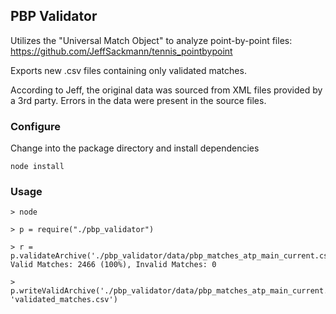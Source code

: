 ## PBP Validator

Utilizes the "Universal Match Object" to analyze point-by-point files: https://github.com/JeffSackmann/tennis_pointbypoint

Exports new .csv files containing only validated matches.

According to Jeff, the original data was sourced from XML files provided by a 3rd party.  Errors in the data were present in the source files.

### Configure
Change into the package directory and install dependencies
```
node install
```
### Usage

```
> node

> p = require("./pbp_validator")

> r = p.validateArchive('./pbp_validator/data/pbp_matches_atp_main_current.csv');0
Valid Matches: 2466 (100%), Invalid Matches: 0

> p.writeValidArchive('./pbp_validator/data/pbp_matches_atp_main_current.csv', 'validated_matches.csv')
```
